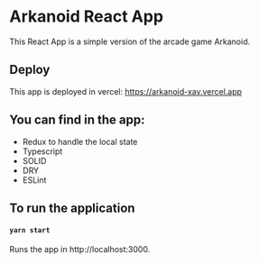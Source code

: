 # Arkanoid React App

This React App is a simple version of the arcade game Arkanoid.

## Deploy

This app is deployed in vercel:
https://arkanoid-xav.vercel.app

## You can find in the app:

- Redux to handle the local state
- Typescript
- SOLID
- DRY
- ESLint

## To run the application

#### `yarn start`

Runs the app in http://localhost:3000.
